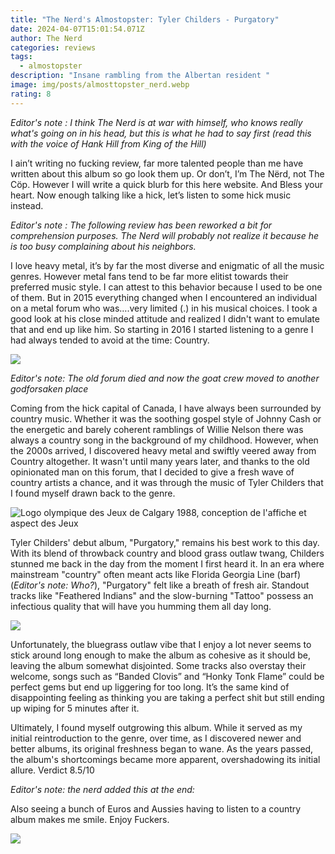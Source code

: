 ```yaml
---
title: "The Nerd's Almostopster: Tyler Childers - Purgatory"
date: 2024-04-07T15:01:54.071Z
author: The Nerd
categories: reviews
tags:
  - almostopster
description: "Insane rambling from the Albertan resident "
image: img/posts/almosttopster_nerd.webp
rating: 8
---
```

*E﻿ditor's note : I think The Nerd is at war with himself, who knows really what's going on in his head, but this is what he had to say first (read this with the voice of Hank Hill from King of the Hill)*

I ain’t writing no fucking review, far more talented people than me have written about this album so go look them up. Or don’t, I’m The Nërd, not The Cöp. However I will write a quick blurb for this here website. And Bless your heart. Now enough talking like a hick, let’s listen to some hick music instead.

*E﻿ditor's note : The following review has been reworked a bit for comprehension purposes. The Nerd will probably not realize it because he is too busy complaining about his neighbors.*

I love heavy metal, it’s by far the most diverse and enigmatic of all the music genres. However metal fans tend to be far more elitist towards their preferred music style. I can attest to this behavior because I used to be one of them. But in 2015 everything changed when I encountered an individual on a metal forum who was….very limited (.) in his musical choices. I took a good look at his close minded attitude and realized I didn't want to emulate that and end up like him. So starting in 2016 I started listening to a genre I had always tended to avoid at the time: Country.

![](img/posts/goatmaster.png)

*E﻿ditor's note: The old forum died and now the goat crew moved to another godforsaken place*

Coming from the hick capital of Canada, I have always been surrounded by country music. Whether it was the soothing gospel style of Johnny Cash or the energetic and barely coherent ramblings of Willie Nelson there was always a country song in the background of my childhood. However, when the 2000s arrived, I discovered heavy metal and swiftly veered away from Country altogether. It wasn't until many years later, and thanks to the old opinionated man on this forum, that I decided to give a fresh wave of country artists a chance, and it was through the music of Tyler Childers that I found myself drawn back to the genre.

<!--StartFragment-->

![Logo olympique des Jeux de Calgary 1988, conception de l'affiche et aspect  des Jeux](https://img.olympics.com/images/image/private//f_auto/primary/umla2grnnjevxd4relvg)

<!--EndFragment-->

Tyler Childers' debut album, "Purgatory," remains his best work to this day. With its blend of throwback country and blood grass outlaw twang, Childers stunned me back in the day from the moment I first heard it. In an era where mainstream "country" often meant acts like Florida Georgia Line (barf) (*Editor's note: Who?*), "Purgatory" felt like a breath of fresh air. Standout tracks like "Feathered Indians" and the slow-burning "Tattoo" possess an infectious quality that will have you humming them all day long.

<!--StartFragment-->

![](https://i.discogs.com/kktw9r089GRdbC927OaDMdQQo7ACS638pYCLvA2NxfU/rs:fit/g:sm/q:90/h:600/w:600/czM6Ly9kaXNjb2dz/LWRhdGFiYXNlLWlt/YWdlcy9SLTE5Mjcz/NDQ3LTE3MDc2Nzg4/NzQtMzI2MC5qcGVn.jpeg)

<!--EndFragment-->

Unfortunately, the bluegrass outlaw vibe that I enjoy a lot never seems to stick around long enough to make the album as cohesive as it should be, leaving the album somewhat disjointed. Some tracks also overstay their welcome, songs such as “Banded Clovis” and “Honky Tonk Flame” could be perfect gems but end up liggering for too long. It’s the same kind of disappointing feeling as thinking you are taking a perfect shit but still ending up wiping for 5 minutes after it.

Ultimately, I found myself outgrowing this album. While it served as my initial reintroduction to the genre, over time, as I discovered newer and better albums, its original freshness began to wane. As the years passed, the album's shortcomings became more apparent, overshadowing its initial allure. Verdict 8.5/10 

*Editor's note: the nerd added this at the end:*

Also seeing a bunch of Euros and Aussies having to listen to a country album makes me smile. Enjoy Fuckers.

![](img/posts/sorry.png)

<!--EndFragment-->